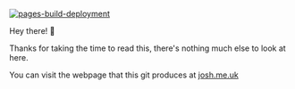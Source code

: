 [![pages-build-deployment](https://github.com/josh-justjosh/blog/actions/workflows/pages/pages-build-deployment/badge.svg)](https://github.com/josh-justjosh/blog/actions/workflows/pages/pages-build-deployment)

Hey there! 👋

Thanks for taking the time to read this, there's nothing much else to look at here.

You can visit the webpage that this git produces at [josh.me.uk](https://www.josh.me.uk)
